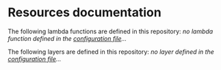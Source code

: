 # Resources documentation

The following lambda functions are defined in this repository:
_no lambda function defined in the [configuration file](./serverless.yml)..._

The following layers are defined in this repository:
_no layer defined in the [configuration file](./serverless.yml)..._